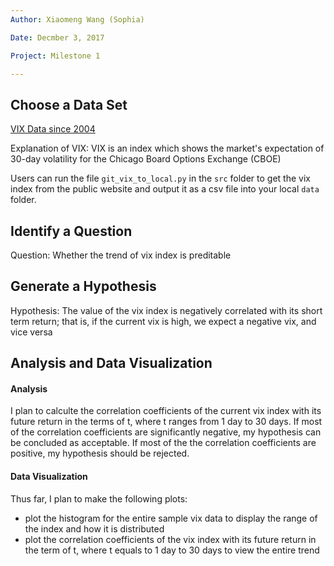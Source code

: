 ```yaml
---
Author: Xiaomeng Wang (Sophia)

Date: Decmber 3, 2017

Project: Milestone 1

---
```




## Choose a Data Set

[VIX Data since 2004](http://www.cboe.com/publish/scheduledtask/mktdata/datahouse/vixcurrent.csv)

Explanation of VIX: VIX is an index which shows the market's expectation of 30-day volatility for the Chicago Board Options Exchange (CBOE)

Users can run the file `git_vix_to_local.py` in the `src` folder to get the vix index from the public website and output it as a csv file into your local `data` folder. 


## Identify a Question

Question: Whether the trend of vix index is preditable 

## Generate a Hypothesis

Hypothesis: The value of the vix index is negatively correlated with its short term return; that is, if the current vix is high, we expect a negative vix, and vice versa  


## Analysis and Data Visualization

#### Analysis 

I plan to calculte the correlation coefficients of the current vix index with its future return in the terms of t, where t ranges from 1 day to 30 days. If most of the correlation coefficients are significantly negative, my hypothesis can be concluded as acceptable. If most of the the correlation coefficients are positive, my hypothesis should be rejected.

#### Data Visualization 

Thus far, I plan to make the following plots:

- plot the histogram for the entire sample vix data to display the range of the index and how it is distributed
- plot the correlation coefficients of the vix index with its future return in the term of t, where t equals to 1 day to 30 days to view the entire trend   
